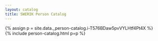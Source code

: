 ```yaml
---
layout: catalog
title: SWERIK Person Catalog
---
```

{% assign p = site.data._person-catalog.i-T576BDaw5pvVYLHtf4Pt4X %}
{% include person-catalog.html p=p %}

